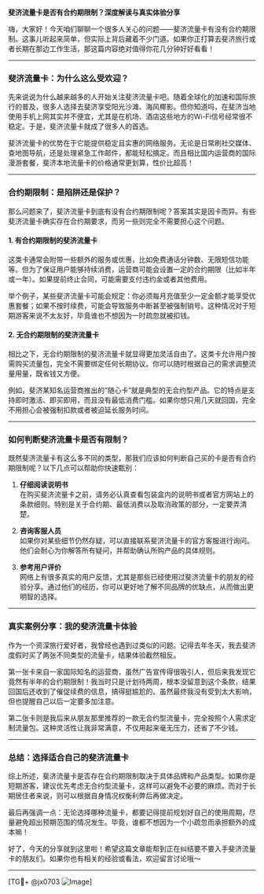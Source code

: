 **斐济流量卡是否有合约期限制？深度解读与真实体验分享**

嗨，大家好！今天咱们聊聊一个很多人关心的问题——斐济流量卡有没有合约期限制。这事儿听起来简单，但实际上背后藏着不少门道。如果你正打算去斐济旅行或者长期在那边工作生活，那这篇内容绝对值得你花几分钟好好看看！

---

### **斐济流量卡：为什么这么受欢迎？**

先来说说为什么越来越多的人开始关注斐济流量卡吧。随着全球化的加速和国际旅行的普及，很多人选择去斐济享受阳光沙滩、海风椰影。但你知道吗，在斐济当地使用手机上网其实并不便宜，尤其是在机场、酒店这些地方的Wi-Fi信号经常很不稳定。于是，斐济流量卡就成了很多人的首选。

斐济流量卡的优势在于它能提供稳定且实惠的网络服务。无论是日常刷社交媒体、查地图导航，还是处理紧急工作邮件，都能轻松搞定。而且相比国内运营商的国际漫游套餐，斐济本地流量卡的价格通常更划算，性价比超高！

---

### **合约期限制：是陷阱还是保护？**

那么问题来了，斐济流量卡到底有没有合约期限制呢？答案其实是因卡而异。有些斐济流量卡确实存在合约期要求，而另一些则完全不需要担心这个问题。

#### **1. 有合约期限制的斐济流量卡**
这类卡通常会附带一些额外的服务或优惠，比如免费通话分钟数、无限短信功能等。但为了保证用户能够持续消费，运营商可能会设置一定的合约期限（比如半年或一年）。如果提前终止合同，可能需要支付违约金或者其他费用。

举个例子，某些斐济流量卡可能会规定：你必须每月充值至少一定金额才能享受优惠套餐；如果不按时续费，可能会导致服务中断甚至被强制销号。这种情况对于短期游客来说不太友好，毕竟谁也不想因为一时疏忽就被扣钱。

#### **2. 无合约期限制的斐济流量卡**
相比之下，无合约期限制的斐济流量卡就显得更加灵活自由了。这类卡允许用户按需购买流量包，完全不需要绑定任何长期协议。你可以随时根据自己的需求调整流量用量，既省钱又方便。

例如，斐济某知名运营商推出的“随心卡”就是典型的无合约型产品。它的特点是支持即时激活、即买即用，而且没有最低消费门槛。如果你想只用几天就回国，完全不用担心会被强制扣款或者被迫延长服务时间。

---

### **如何判断斐济流量卡是否有限制？**

既然斐济流量卡有这么多不同的类型，那我们应该如何判断自己买的卡是否有合约期限制呢？以下几点可以帮助你快速甄别：

1. **仔细阅读说明书**  
   在购买斐济流量卡之前，请务必认真查看包装盒内的说明书或者官方网站上的条款细则。特别是关于合约期、最低消费以及取消政策的部分，一定要弄清楚。

2. **咨询客服人员**  
   如果你对某些细节仍然存疑，可以直接联系斐济流量卡的官方客服进行询问。他们会耐心为你解答所有疑问，并帮助确认所购产品的具体规则。

3. **参考用户评价**  
   网络上有很多真实的用户反馈，尤其是那些已经使用过斐济流量卡的朋友的经验分享。通过他们的经历，你可以更好地了解不同品牌的优缺点，从而做出更明智的选择。

---

### **真实案例分享：我的斐济流量卡体验**

作为一个资深旅行爱好者，我曾经也遇到过类似的问题。记得去年冬天，我去斐济度假时买了两张不同类型的流量卡，结果体验截然相反。

第一张卡来自一家国际知名的运营商，虽然广告宣传得很吸引人，但后来我发现它竟然有半年的合约期限制！我当时只是计划待两周，根本没留意到这个条款，结果回国后还收到了催促续费的信息，搞得挺尴尬的。虽然最终我没有受到太大影响，但也提醒自己以后一定要多加注意。

第二张卡则是我后来从朋友那里推荐的一款无合约型流量卡，完全按照个人需求定制流量包。这种灵活性让我非常满意，不仅用起来毫无压力，还省了不少钱。

---

### **总结：选择适合自己的斐济流量卡**

综上所述，斐济流量卡是否存在合约期限制取决于具体品牌和产品类型。如果你是短期游客，建议优先考虑无合约型流量卡，这样可以避免不必要的麻烦。而对于长期居住者来说，则可以根据自身情况权衡利弊后再做决定。

最后再强调一点：无论选择哪种流量卡，都要记得提前规划好自己的使用周期，尽量避免超出预期范围的情况发生。毕竟，谁都不想因为一个小疏忽而承担额外的成本嘛！

好了，今天的分享就到这里啦！希望这篇文章能帮到正在纠结要不要入手斐济流量卡的朋友们。如果你也有相关的经验或看法，欢迎留言讨论哦～

---

[TG💪+ @jx0703 ![Image](https://github.com/user-attachments/assets/dbca1d08-cadb-493c-b0ec-ad6f7a83f270)]